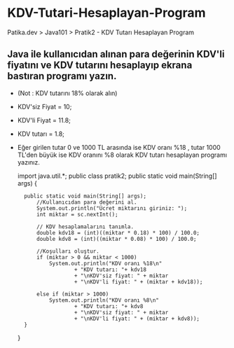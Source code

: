 # KDV-Tutari-Hesaplayan-Program
Patika.dev > Java101 > Pratik2 - KDV Tutarı Hesaplayan Program

## Java ile kullanıcıdan alınan para değerinin KDV'li fiyatını ve KDV tutarını hesaplayıp ekrana bastıran programı yazın. 
* (Not : KDV tutarını 18% olarak alın)
* KDV'siz Fiyat = 10; 
* KDV'li Fiyat = 11.8; 
* KDV tutarı = 1.8;
* Eğer girilen tutar 0 ve 1000 TL arasında ise KDV oranı %18 , tutar 1000 TL'den büyük ise KDV oranını %8 olarak KDV tutarı hesaplayan programı yazınız.

	import java.util.*;
	public class pratik2;
		public static void main(String[] args) {

		public static void main(String[] args);
			//Kullanıcıdan para değerini al.
			System.out.println("Ücret miktarını giriniz: ");
			int miktar = sc.nextInt();
		
			// KDV hesaplamalarını tanımla.
			double kdv18 = (int)((miktar * 0.18) * 100) / 100.0;
			double kdv8 = (int)((miktar * 0.08) * 100) / 100.0;
		
			//Koşulları oluştur.
			if (miktar > 0 && miktar < 1000)
				System.out.println("KDV oranı %18\n"
						+ "KDV tutarı: "+ kdv18
						+ "\nKDV'siz fiyat: " + miktar
						+ "\nKDV'li fiyat: " + (miktar + kdv18));

	  		else if (miktar > 1000)
				System.out.println("KDV oranı %8\n"
						+ "KDV tutarı: "+ kdv8
						+ "\nKDV'siz fiyat: " + miktar
				 		+ "\nKDV'li fiyat: " + (miktar + kdv8));
		}
	}
